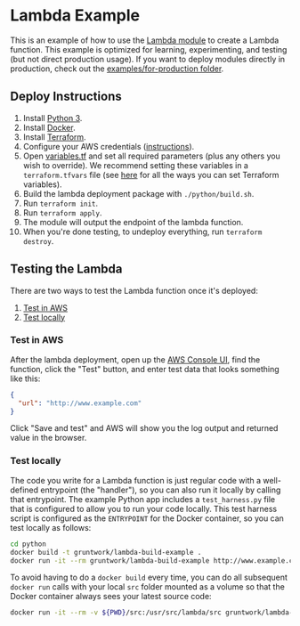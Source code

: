 # Lambda Example

This is an example of how to use the [Lambda module](/modules/services/lambda)
to create a Lambda function.
This example is optimized for learning, experimenting, and testing (but not
direct production usage). If you want to deploy modules directly in production,
check out the [examples/for-production folder](/examples/for-production).

## Deploy Instructions

1. Install [Python 3](https://www.python.org).
1. Install [Docker](https://www.docker.com/).
1. Install [Terraform](https://www.terraform.io/).
1. Configure your AWS credentials
   ([instructions](https://blog.gruntwork.io/a-comprehensive-guide-to-authenticating-to-aws-on-the-command-line-63656a686799)).
1. Open [variables.tf](variables.tf) and set all required parameters (plus any
   others you wish to override). We recommend setting these variables in a
   `terraform.tfvars` file (see
   [here](https://www.terraform.io/docs/configuration/variables.html#assigning-values-to-root-module-variables)
   for all the ways you can set Terraform variables).
1. Build the lambda deployment package with `./python/build.sh`.
1. Run `terraform init`.
1. Run `terraform apply`.
1. The module will output the endpoint of the lambda function.  <!-- Validate/update the output -->
1. When you're done testing, to undeploy everything, run `terraform destroy`.

## Testing the Lambda

There are two ways to test the Lambda function once it's deployed:

1. [Test in AWS](#test-in-aws)
1. [Test locally](#test-locally)

### Test in AWS

After the lambda deployment, open up the [AWS Console UI](https://console.aws.amazon.com/lambda/home),
find the function, click the "Test" button, and enter test data that looks something like this:

```json
{
  "url": "http://www.example.com"
}
```

Click "Save and test" and AWS will show you the log output and returned value in the browser.


### Test locally

The code you write for a Lambda function is just regular code with a well-defined entrypoint (the "handler"), so you can also run it locally by calling that entrypoint. The example Python app includes a `test_harness.py` file that is configured to allow you to run your code locally. This test harness script is configured as the `ENTRYPOINT` for the Docker container, so you can test locally as follows:

```bash
cd python
docker build -t gruntwork/lambda-build-example .
docker run -it --rm gruntwork/lambda-build-example http://www.example.com
```

To avoid having to do a `docker build` every time, you can do all subsequent `docker run` calls with your local `src`
folder mounted as a volume so that the Docker container always sees your latest source code:

```bash
docker run -it --rm -v ${PWD}/src:/usr/src/lambda/src gruntwork/lambda-build-example http://www.example.com
```
